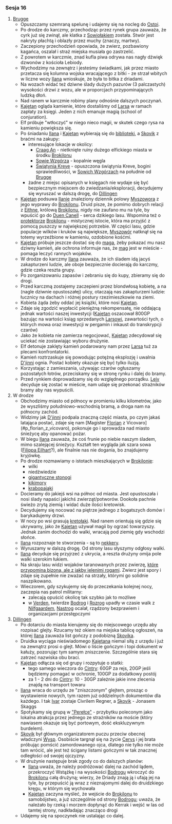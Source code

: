 ### Sesja 16
1. [Brugge](#l_m_brugge)
    - Opuszczamy szemraną spelunę i udajemy się na nocleg do [Ostoi](#l_ostoja).
    - Po drodze do karczmy, przechodząc przez rynek grupa zauważa, że cyrk już się zwinął, ale klatka z [Sowiołakiem](#b_sowiolak) została. Stwór jest nakryty płachtą i oblazły przez muchy (znaczy, martwy). 
    - Zaczepiony przechodzień opowiada, że zwierz, pozbawiony kagańca, oszalał i straż miejska musiała go zastrzelić.
    - Z powrotem w karczmie, znad kufla piwa odrywa nas nagły dźwięk dzwonów z kościoła Lebiody. 
    - Wychodzimy na zewnątrz i jesteśmy świadkami, jak przez miasto przetacza się kolumna wojska wracającego z bitki - ze strzał wbitych w liczne wozy [Ilana](#g_ilana) wnioskuje, że była to bitka z driadami. 
    - Na wozach widać też dziwne ślady dużych pazurów (3 palczastych) wysokości drzwi z wozu, ale w proporcjach przypominających ludzką dłoń. 
    - Nad ranem w karczmie robimy plany odnośnie dalszych poczynań. 
    - [Kajetan](#g_kajetan) ogląda kamienie, które dostaliśmy od [Larsa](#p_lars) w ramach zapłaty za księgi. Jeden z nich emanuje magią (school of conjuration). 
    - Elf próbuje "wtłoczyć" w niego nieco magii, w skutek czego rysa na kamieniu powiększa się.
    - Po śniadaniu [Ilana](#g_ilana) i [Kajetan](#g_kajetan) wybierają się do [biblioteki](#l_biblioteka), a [Skovik](#p_skovik) z braćmi na zakupy:
        - interesujące lokacje w okolicy:
            - [Craag An](#l_craag_an) - nietknięte ruiny dużego elfickiego miasta w środku [Brokilonu](#l_brokilon)
            - [Sowie Wzgórza](#l_sowie_wzgorza) - kopalnie węgla
            - [Świątynia Kreve](#l_swiatynia_kreve) - opuszczona świątynia Kreve, bogini sprawiedliwości, w [Sowich Wzgórzach](#l_sowie_wzgorza) na południe od [Brugge](#l_m_brugge)
        - żadne z miejsc opisanych w księgach nie wydaje się być bezpiecznym miejscem do zwiedzania/eksploracji, decydujemy się wyruszać w dalszą drogę, do [Dillingen](#l_dillingen)
    - [Kajetan](#g_kajetan) podsuwa [Ilanie](#g_ilana) znaleziony dziennik polowy [Myszowora](#p_myszowor) z jego wyprawy do [Brokilonu](#l_brokilon). Druid pisze, że pomimo dobrych relacji z [Eithne](#p_eithne), królową [Brokilonu](#l_brokilon), nigdy nie zaufano mu na tyle, by wpuścić go do [Duen Canell](#l_duen_canell) - serca dzikiego lasu. Wspomina też o [protektorze](#b_bizoktor) [Brokilonu](#l_brokilon) - mistycznej istocie, która ma przyjść z pomocą puszczy w największej potrzebie. W części lasu, gdzie populacje wilków i kruków są największe, [Myszowór](#p_myszowor) natknął się na totemy wyrzeźbione w kamieniu, ozdobione kośćmi.
    - [Kajetan](#g_kajetan) próbuje jeszcze dostać się do [maga](#p_florian_z_vicovaro), żeby pokazać mu nasz dziwny kamień, ale ochrona informuje nas, że [mag](#p_florian_z_vicovaro) jest w mieście - pomaga leczyć rannych wojaków.
    - W drodze do karczmy [Ilana](#g_ilana) zauważa, że ich śladem idą jacyś zakapturzeni ludzie, ale oboje bezpiecznie docierają do karczmy, gdzie czeka reszta grupy.
    - Po zorganizowaniu zapasów i zebraniu się do kupy, zbieramy się do drogi. 
    - Przed karczmą zostajemy zaczepieni przez blondwłosą kobietę, a na (nagle dziwnie opustoszałej) ulicy, otaczają nas zakapturzeni ludzie: łucznicy na dachach i różnej postury rzezimieszkowie na ziemi.
    - Kobieta żąda żeby oddać jej książki, które nosi [Kajetan](#g_kajetan). 
    - Zdaje się zgodzić wypłacić pieniężną rekompensatę, nie oddającą jednak wartości naszej inwestycji ([Kajetan](#g_kajetan) oszacował 800GP bazując na wartości ksiąg sprzedanych [Larsowi](#p_lars), zawartości tych, o których mowa oraz inwestycji w pergamin i inkaust do transkrypcji czarów)
    - Jako że kobieta nie zamierza negocjować, [Kajetan](#g_kajetan) zdecydował się uciekać nie zostawiając wyboru drużynie. 
    - Elf detonuje zaklęty kamień podarowany nam przez [Larsa](#p_lars) tuż za plecami konfrontatorki.
    - Kamień roztrzaskuje się powodując potężną eksplozję i uwalnia [D'jinni](#b_djinni) ognia. Postać kobiety okazuje się być tylko iluzją.
    - Korzystając z zamieszania, używając czarów ogłuszamy pozostałych łotrów, przeciskamy się w stronę rynku i dalej do bramy.
    - Przed rynkiem doprowadzamy się do względnego porządku. [Leiv](#p_leiv) decyduje się zostać w mieście, nam udaje się przekonać strażników bramy aby nas wypuścili.
2. W drodze
    - Obchodzimy miasto od północy w promieniu kilku kilometrów, jako że wyszliśmy południowo-wschodnią bramą, a droga nam na północny zachód.
    - Widzimy jak [D'jinni](#b_djinni) podpala znaczną część miasta, po czym jakaś latająca postać, zdaje się nam [Magister [Florian](#p_florian_z_vicovaro) z Vicovaro](#p_florian_z_vicovaro), pokonuje go i sprowadza nad miasto śnieżycę aby opanować pożar.
    - W biegu [Ilana](#g_ilana) zauważa, że coś frunie po niebie naszym śladem, mimo szalejącej śnieżycy. Kształt ten wygląda jak szara sowa ([Filippa Eilhart](#p_filippa_eilhart)?), ale finalnie nas nie dogania, bo znajdujemy kryjówkę.
    - Po drodze rozmawiamy o istotach mieszkających w [Brokilonie](#l_brokilon):
        - wilki
        - niedźwiedzie
        - [gigantyczne stonogi](#b_stonoga)
        - [kikimory](#b_kikimora)
        - [krabopająki](#b_krabopajak)
    - Docieramy do jakiejś wsi na północ od miasta. Jest opustoszała i nosi ślady napaści jakichś zwierząt/potworów. Dookoła pachnie świeżo zrytą ziemią i widać duże ilości kretowisk.
    - Decydujemy się nocować na piętrze jednego z bogatszych domów i barykadujemy drzwi.
    - W nocy po wsi grasują [kretołaki](#b_nekker). Nad ranem orientują się gdzie się ukrywamy, jako że [Kajetan](#g_kajetan) używał magii by ogrzać towarzyszy. Jednak zanim dochodzi do walki, wracają pod ziemię gdy wschodzi słońce. 
    - [Ilana](#g_ilana) rozpoznaje te stworzenia - są to [nekkery](#b_nekker).
    - Wyruszamy w dalszą drogę. Od strony lasu słyszymy odgłosy walki. 
    - [Ilana](#g_ilana) decyduje się przyjrzeć z ukrycia, a reszta drużyny omija pole walki szerokim łukiem. 
    - Na skraju lasu widzi wojaków taranowanych przez zwierzę, [które przypomina bizona, ale z jakby jelenimi rogami](#b_bizoktor). Zwierz jest spory i zdaje się zupełnie nie zważać na strzały, którymi go solidnie naszpikowano.
    - Wieczorem, gdy szykujemy się do przeczekania kolejnej nocy, zaczepia nas patrol militarny:
        - zalecają opuścić okolicę tak szybko jak to możliwe
        - w [Verden](#l_verden), twierdze [Bodrog](#l_bodrog) i [Rozrog](#l_rozrog) upadły w czasie walk z [Nilfgaardem](#l_nilfgaard), [Nastrog](#l_nastrog) ocalał, rządzony bezprawiem i organizacjami przestępczymi
3. [Dillingen](#l_dillingen)
    - Po dotarciu do miasta kierujemy się do miejscowego urzędu aby rozpisać glejty. Rzucamy też okiem na miejska tablicę ogłoszeń, na której [Ilana](#g_ilana) zauważa list gończy z podobizną [Skovika](#p_skovik). 
    - Druidka wyciąga nieświadomego [Kajetana](#g_kajetan) niemal siłą z urzędu i już na zewnątrz prosi o glejt. Mówi o liście gończym i topi dokument w kałuży, pozorując tym samym zniszczenie. Szczególnie stara się zatrzeć nazwiska obu braci.
    - [Kajetan](#g_kajetan) odłącza się od grupy i rozpytuje o statki:
        - tego samego wieczora do [Cintry](#l_cintra): 60GP za rejs, 20GP jeśli będziemy pomagać w ochronie, 100GP za dodatkowy postój
        - za 1 - 2 dni do [Cintry](#l_cintra): 10 - 30GP zależnie jakie inne zlecenia znajdą na transport towaru
    - [Ilana](#g_ilana) wraca do urzędu ze "zniszczonym" glejtem, prosząc o wystawienie nowych, tym razem już oddzielnych dokumentów dla każdego. I tak [Ivar](p_ivar) zostaje Civrilem Regner, a [Skovik](#p_skovik) - Jonasem Skaggs
    - Spotykamy się grupą w ["Perełce"](#l_perelka) - przybytku poleconym jako lokalna atrakcja przez jednego ze strażników na moście (który nawiasem okazuje się być portowym, dość ekskluzywnym burdelem).
    - [Skovik](#p_skovik) był głównym organizatorem puczu przeciw obecnej władczyni [Wysp](#l_wyspy_skellige). Osobiście targnął się na życie [Cerys](#p_cerys) i jej brata próbując pomścić zamordowanego ojca, dlatego nie tylko nie może tam wrócić, ale jest też ścigany listami gończymi w tak znacznej odległości od swojej ojczyzny.
    - W drużynie następuje brak zgody co do dalszych planów:
        - [Ilana](#g_ilana) uważa, że należy podróżować dalej na zachód lądem, przekroczyć Wstążkę i na wysokości [Bodrogu](#l_bodrog) wkroczyć do [Brokilonu](#l_brokilon) całą drużyną; wierzy, że Driady znają ją i ufają jej na tyle, by przepuścić ją wraz z nieznajomymi dalej do druidzkiego kręgu, w którym się wychowała
        - [Kajetan](#g_kajetan) zaczyna myśleć, że wejście do [Brokilonu](#l_brokilon) to samobójstwo, a już szczególnie od strony [Bodrogu](#l_bodrog); uważa, że należało by rzeką i morzem dopłynąć do Kerrak i wejść w las od tamtej strony, nadkładając znacząco drogi
    - Udajemy się na spoczynek nie ustalając co dalej.
